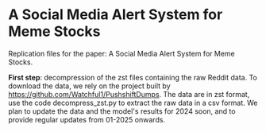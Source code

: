 # A Social Media Alert System for Meme Stocks
Replication files for the paper: A Social Media Alert System for Meme Stocks.

**First step**: decompression of the zst files containing the raw Reddit data. To download the data, we rely on the project built by https://github.com/Watchful1/PushshiftDumps. 
The data are in zst format, use the code decompress_zst.py to extract the raw data in a csv format.
We plan to update the data and the model's results for 2024 soon, and to provide regular updates from 01-2025 onwards.
